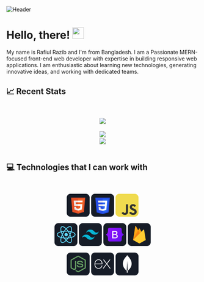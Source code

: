 <!-- More info, tips and tricks for making GitHub Profile README can be found in my article at https://towardsdatascience.com/build-a-stunning-readme-for-your-github-profile-9b80434fe5d7 -->

![Header](https://i.ibb.co/gmGRMHd/Black-Flatlay-Photo-Motivational-Finance-Quote-Facebook-Cover.png "Header")

# Hello, there! <img src="https://raw.githubusercontent.com/MartinHeinz/MartinHeinz/master/wave.gif" width="30px" height="30px" />

My name is Rafiul Razib and I'm from Bangladesh. I am a Passionate MERN-focused front-end web developer with expertise in building responsive web applications. I am enthusiastic about learning new technologies, generating innovative ideas, and working with dedicated teams.

## :chart_with_upwards_trend: Recent Stats

<br />
<p align="center">
  <img width="60%" src="https://github-readme-streak-stats.herokuapp.com?user=rafiul-razib&theme=react&hide_border=true&background=0D1117&stroke=0D1117&fire=FF1CF7&sideLabels=00F0FF&currStreakNum=FF1CF7&ring=FF1CF7&currStreakLabel=FF1CF7&sideNums=00F0FF" />
</p>


  

  <div align="center">
  <a style="display: block;" href="https://github.com/rafiul-razib/github-readme-stats&show_icons=true&theme=radical">
      <img height=200 align="center" src="https://github-readme-stats.vercel.app/api?username=rafiul-razib&show_icons=true&theme=radical" /></a>
<a style="display: block;" href="https://github.com/anuraghazra/convoychat">
    <img height=200 align="center" src="https://github-readme-stats.vercel.app/api/top-langs/?username=rafiul-razib&layout=donut&theme=radical" />
    </a>
</div>

 

<br/>

## :computer: Technologies that I can work with

<br>
<p align="center">
<img src="https://github.com/rafiul-razib/rafiul-razib/blob/main/images/icons/HTML.png"/>
<img src="https://github.com/rafiul-razib/rafiul-razib/blob/main/images/icons/css.png"/>
<img src="https://github.com/rafiul-razib/rafiul-razib/blob/main/images/icons/JavaScript.png"/>
</p>
<p align="center">
<img src="https://github.com/rafiul-razib/rafiul-razib/blob/main/images/icons/react.png"/>
<img src="https://github.com/rafiul-razib/rafiul-razib/blob/main/images/icons/tailwind.png"/>
<img src="https://github.com/rafiul-razib/rafiul-razib/blob/main/images/icons/Bootsrap.png"/>
<img src="https://github.com/rafiul-razib/rafiul-razib/blob/main/images/icons/firebase.png"/>
</p>
<p align="center">
<img src="https://github.com/rafiul-razib/rafiul-razib/blob/main/images/icons/node.png"/>
<img src="https://github.com/rafiul-razib/rafiul-razib/blob/main/images/icons/express.png"/>
<img src="https://github.com/rafiul-razib/rafiul-razib/blob/main/images/icons/mongo.png"/>
</p><br/>
